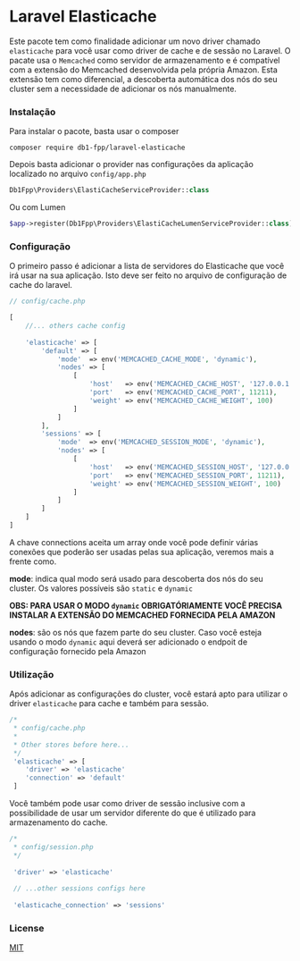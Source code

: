 # Laravel Elasticache

Este pacote tem como finalidade adicionar um novo driver chamado
`elasticache` para você usar como driver de cache e de sessão  no 
Laravel. O pacate usa o `Memcached` como servidor de armazenamento e
é compatível com a extensão do Memcached desenvolvida pela própria
Amazon. Esta extensão tem como diferencial, a descoberta automática
dos nós do seu cluster sem a necessidade de adicionar os nós 
manualmente. 

### Instalação

Para instalar o pacote, basta usar o composer

```
composer require db1-fpp/laravel-elasticache
```

Depois basta adicionar o provider nas configurações da aplicação
localizado no arquivo `config/app.php`

```php
Db1Fpp\Providers\ElastiCacheServiceProvider::class
```

Ou com Lumen

```php
$app->register(Db1Fpp\Providers\ElastiCacheLumenServiceProvider::class);
```

### Configuração

O primeiro passo é adicionar a lista de servidores do Elasticache
que você irá usar na sua aplicação. Isto deve ser feito no arquivo
de configuração de cache do laravel.

```php
// config/cache.php

[
    //... others cache config
    
    'elasticache' => [
        'default' => [
            'mode'  => env('MEMCACHED_CACHE_MODE', 'dynamic'),
            'nodes' => [
                [
                    'host'   => env('MEMCACHED_CACHE_HOST', '127.0.0.1'),
                    'port'   => env('MEMCACHED_CACHE_PORT', 11211),
                    'weight' => env('MEMCACHED_CACHE_WEIGHT', 100)
                ]
            ]
        ],
        'sessions' => [
            'mode'  => env('MEMCACHED_SESSION_MODE', 'dynamic'),
            'nodes' => [
                [
                    'host'   => env('MEMCACHED_SESSION_HOST', '127.0.0.1'),
                    'port'   => env('MEMCACHED_SESSION_PORT', 11211),
                    'weight' => env('MEMCACHED_SESSION_WEIGHT', 100)
                ]
            ]
        ]
    ]
]
```

A chave connections aceita um array onde você pode definir várias conexões que poderão
ser usadas pelas sua aplicação, veremos mais a frente como.

**mode**: indica qual modo será usado para descoberta dos nós do seu cluster. Os valores
possíveis são `static` e `dynamic`

**OBS: PARA USAR O MODO `dynamic` OBRIGATÓRIAMENTE VOCÊ PRECISA INSTALAR A EXTENSÃO DO
MEMCACHED FORNECIDA PELA AMAZON**

**nodes**: são os nós que fazem parte do seu cluster. Caso você esteja usando o modo `dynamic`
aqui deverá ser adicionado o endpoit de configuração fornecido pela Amazon

### Utilização

Após adicionar as configurações do cluster, você estará apto para utilizar o driver `elasticache`
para cache e também para sessão.

```php
/*
 * config/cache.php
 *
 * Other stores before here...
 */
 'elasticache' => [
    'driver' => 'elasticache'
    'connection' => 'default'
 ]
```

Você também pode usar como driver de sessão inclusive com a possibilidade de usar um servidor
diferente do que é utilizado para armazenamento do cache.

```php
/*
 * config/session.php
 */
 
 'driver' => 'elasticache'
 
 // ...other sessions configs here
 
 'elasticache_connection' => 'sessions'
```

### License

[MIT](http://opensource.org/licenses/MIT)